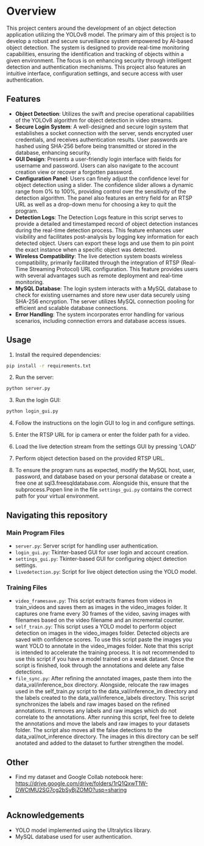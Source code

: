 # Overview

This project centers around the development of an object detection application utilizing the YOLOv8 model. The primary aim of this project is to develop a robust and secure surveillance system empowered by AI-based object detection. The system is designed to provide real-time monitoring capabilities, ensuring the identification and tracking of objects within a given environment. The focus is on enhancing security through intelligent detection and authentication mechanisms. This project also features an intuitive interface, configuration settings, and secure access with user authentication.
## Features

* **Object Detection**: Utilizes the swift and precise operational capabilities of the YOLOv8 algorithm for object detection in video streams.
* **Secure Login System**: A well-designed and secure login system that establishes a socket connection with the server, sends encrypted user credentials, and receives authentication results. User passwords are hashed using SHA-256 before being transmitted or stored in the database, enhancing security.
* **GUI Design**: Presents a user-friendly login interface with fields for username and password. Users can also navigate to the account creation view or recover a forgotten password.
* **Configuration Panel**: Users can finely adjust the confidence level for object detection using a slider. The confidence slider allows a dynamic range from 0% to 100%, providing control over the sensitivity of the detection algorithm. The panel also features an entry field for an RTSP URL as well as a drop-down menu for choosing a key to quit the program.
* **Detection Logs**: The Detection Logs feature in this script serves to provide a detailed and timestamped record of object detection instances during the real-time detection process. This feature enhances user visibility and facilitates post-analysis by logging key information for each detected object. Users can export these logs and use them to pin point the exact instance when a specific object was detected.
* **Wireless Compatibility**: The live detection system boasts wireless compatibility, primarily facilitated through the integration of RTSP (Real-Time Streaming Protocol) URL configuration. This feature provides users with several advantages such as remote deployment and real-time monitoring.
* **MySQL Database**: The login system interacts with a MySQL database to check for existing usernames and store new user data securely using SHA-256 encryption. The server utilizes MySQL connection pooling for efficient and scalable database connections.
* **Error Handling**: The system incorporates error handling for various scenarios, including connection errors and database access issues.

## Usage
1. Install the required dependencies:

```bash
pip install -r requirements.txt
```

2. Run the server:

```bash
python server.py
```

3. Run the login GUI:

```bash
python login_gui.py
```

4. Follow the instructions on the login GUI to log in and configure settings.

5. Enter the RTSP URL for ip camera or enter the folder path for a video.

6. Load the live detection stream from the settings GUI by pressing 'LOAD'

7. Perform object detection based on the provided RTSP URL.

8. To ensure the program runs as expected, modify the MySQL host, user, password, and database based on your personal database or create a free one at sql3.freesqldatabase.com. Alongside this, ensure that the subprocess.Popen line in the file `settings_gui.py` contains the correct path for your virtual environment.
## Navigating this repository
### Main Program Files

- `server.py`: Server script for handling user authentication.
- `login_gui.py`: Tkinter-based GUI for user login and account creation.
- `settings_gui.py`: Tkinter-based GUI for configuring object detection settings.
- `livedetection.py`: Script for live object detection using the YOLO model.

### Training Files

- `video_framesave.py`: This script extracts frames from videos in train_videos and saves them as images in the video_images folder. It captures one frame every 30 frames of the video, saving images with filenames based on the video filename and an incremental counter.
- `self_train.py`: This script uses a YOLO model to perform object detection on images in the video_images folder. Detected objects are saved with confidence scores. To use this script paste the images you want YOLO to annotate in the video_images folder. Note that this script is intended to accelerate the training process. It is not recommended to use this script if you have a model trained on a weak dataset. Once the script is finished, look through the annotations and delete any false detections.
- `file_sync.py`: After refining the annotated images, paste them into the data_val/inference_box directory. Alongside, relocate the raw images used in the self_train.py script to the data_val/inference_im directory and the labels created to the data_val/inference_labels directory. This script synchronizes the labels and raw images based on the refined annotations. It removes any labels and raw images which do not correlate to the annotations. After running this script, feel free to delete the annotations and move the labels and raw images to your datasets folder. The script also moves all the false detections to the data_val/not_inference directory. The images in this directory can be self anotated and added to the dataset to further strengthen the model.

## Other

- Find my dataset and Google Collab notebook here: https://drive.google.com/drive/folders/1rQ1QxwT1W-DWCtMU2SG7cg2bSyBjZOMO?usp=sharing
- 
## Acknowledgements

- YOLO model implemented using the Ultralytics library.
- MySQL database used for user authentication.
